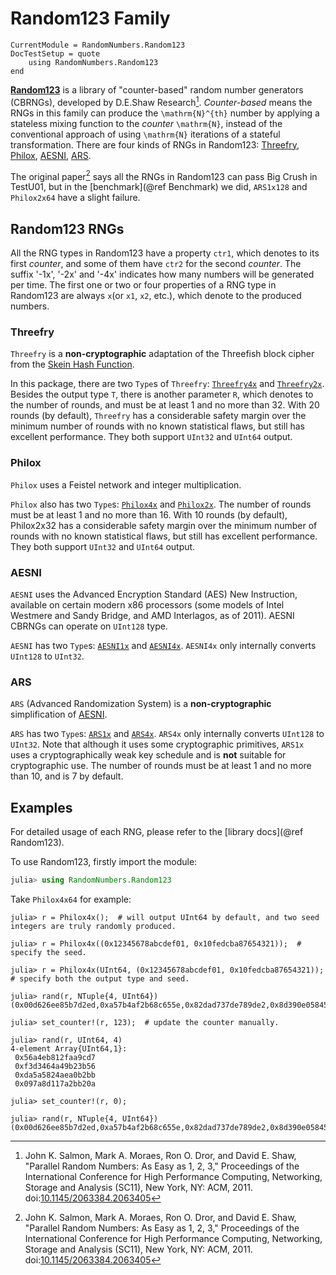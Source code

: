 # Random123 Family

```@meta
CurrentModule = RandomNumbers.Random123
DocTestSetup = quote
    using RandomNumbers.Random123
end
```

**[Random123](https://www.deshawresearch.com/resources_random123.html)** is a library of "counter-based"
random number generators (CBRNGs), developed by D.E.Shaw Research[^1]. *Counter-based* means the RNGs in this
family can produce the ``\mathrm{N}^{th}`` number by applying a stateless mixing function to the *counter*
``\mathrm{N}``, instead of the conventional approach of using ``\mathrm{N}`` iterations of a stateful
transformation. There are four kinds of RNGs in Random123: [Threefry](@ref), [Philox](@ref), [AESNI](@ref),
[ARS](@ref).

The original paper[^1] says all the RNGs in Random123 can pass Big Crush in TestU01, but in the
[benchmark](@ref Benchmark) we did, `ARS1x128` and `Philox2x64` have a slight failure.

## Random123 RNGs

All the RNG types in Random123 have a property `ctr1`, which denotes to its first *counter*, and some of them
have `ctr2` for the second *counter*. The suffix '-1x', '-2x' and '-4x' indicates how many numbers will be
generated per time. The first one or two or four properties of a RNG type in Random123 are
always `x`(or `x1`, `x2`, etc.), which denote to the produced numbers.

### Threefry

`Threefry` is a **non-cryptographic** adaptation of the Threefish block cipher from the
[Skein Hash Function](http://www.skein-hash.info/).

In this package, there are two `Type`s of `Threefry`: [`Threefry4x`](@ref) and [`Threefry2x`](@ref). Besides
the output type `T`, there is another parameter `R`, which denotes to the number of rounds, and must be at
least 1 and no more than 32. With 20 rounds (by default), `Threefry` has a considerable safety margin over
the minimum number of rounds with no known statistical flaws, but still has excellent performance. They both
support `UInt32` and `UInt64` output.

### Philox

`Philox` uses a Feistel network and integer multiplication.

`Philox` also has two `Type`s: [`Philox4x`](@ref) and [`Philox2x`](@ref). The number of rounds must be at
least 1 and no more than 16. With 10 rounds (by default), Philox2x32 has a considerable safety margin over
the minimum number of rounds with no known statistical flaws, but still has excellent performance. They both
support `UInt32` and `UInt64` output.

### AESNI

`AESNI` uses the Advanced Encryption Standard (AES) New Instruction, available on certain modern x86
processors (some models of Intel Westmere and Sandy Bridge, and AMD Interlagos, as of 2011). AESNI CBRNGs can
operate on `UInt128` type.

`AESNI` has two `Type`s: [`AESNI1x`](@ref) and [`AESNI4x`](@ref). `AESNI4x` only internally converts
`UInt128` to `UInt32`.

### ARS

`ARS` (Advanced Randomization System) is a **non-cryptographic** simplification of [AESNI](@ref).

`ARS` has two `Type`s: [`ARS1x`](@ref) and [`ARS4x`](@ref). `ARS4x` only internally converts `UInt128` to
`UInt32`. Note that although it uses some cryptographic primitives, `ARS1x` uses a cryptographically weak key
schedule and is **not** suitable for cryptographic use. The number of rounds must be at least 1 and no more
than 10, and is 7 by default.


## Examples

For detailed usage of each RNG, please refer to the [library docs](@ref Random123).

To use Random123, firstly import the module:
```julia
julia> using RandomNumbers.Random123
```

Take `Philox4x64` for example:
```jldoctest
julia> r = Philox4x();  # will output UInt64 by default, and two seed integers are truly randomly produced.

julia> r = Philox4x((0x12345678abcdef01, 0x10fedcba87654321));  # specify the seed.

julia> r = Philox4x(UInt64, (0x12345678abcdef01, 0x10fedcba87654321));  # specify both the output type and seed.

julia> rand(r, NTuple{4, UInt64})
(0x00d626ee85b7d2ed,0xa57b4af2b68c655e,0x82dad737de789de2,0x8d390e05845e6c4d)

julia> set_counter!(r, 123);  # update the counter manually.

julia> rand(r, UInt64, 4)
4-element Array{UInt64,1}:
 0x56a4eb812faa9cd7
 0xf3d3464a49b23b56
 0xda5a5824aea0b2bb
 0x097a8d117a2bb20a

julia> set_counter!(r, 0);

julia> rand(r, NTuple{4, UInt64})
(0x00d626ee85b7d2ed,0xa57b4af2b68c655e,0x82dad737de789de2,0x8d390e05845e6c4d)
```

[^1]:
    John K. Salmon, Mark A. Moraes, Ron O. Dror, and David E. Shaw, "Parallel Random Numbers: As Easy as
    1, 2, 3," Proceedings of the International Conference for High Performance Computing, Networking, Storage
    and Analysis (SC11), New York, NY: ACM, 2011.
    doi:[10.1145/2063384.2063405](http://dx.doi.org/10.1145/2063384.2063405)
